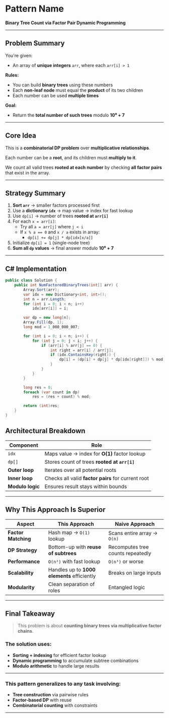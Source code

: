 # Pattern Name
**Binary Tree Count via Factor Pair Dynamic Programming**

---

## Problem Summary
You're given:

- An array of **unique integers** `arr`, where each `arr[i] > 1`

**Rules:**
- You can build **binary trees** using these numbers
- Each **non-leaf node** must equal the **product** of its two children
- Each number can be used **multiple times**

**Goal:**
- Return the **total number of such trees** modulo **10⁹ + 7**

---

## Core Idea
This is a **combinatorial DP problem** over **multiplicative relationships**.

Each number can be a **root**, and its children must **multiply to it**.

We count all valid trees **rooted at each number** by checking **all factor pairs** that exist in the array.

---

## Strategy Summary
1. **Sort `arr`** → smaller factors processed first
2. Use a **dictionary `idx`** → map value → index for fast lookup
3. Use `dp[i]` → number of trees **rooted at `arr[i]`**
4. For each `x = arr[i]`:
   - Try all `a = arr[j]` where `j < i`
   - If `x % a == 0` and `x / a` exists in array:
     - `dp[i] += dp[j] * dp[idx[x/a]]`
5. Initialize `dp[i] = 1` (single-node tree)
6. **Sum all `dp` values** → final answer modulo **10⁹ + 7**

---

## C# Implementation
```csharp
public class Solution {
    public int NumFactoredBinaryTrees(int[] arr) {
        Array.Sort(arr);
        var idx = new Dictionary<int, int>();
        int n = arr.Length;
        for (int i = 0; i < n; i++) 
            idx[arr[i]] = i;

        var dp = new long[n];
        Array.Fill(dp, 1);
        long mod = 1_000_000_007;

        for (int i = 0; i < n; i++) {
            for (int j = 0; j < i; j++) {
                if (arr[i] % arr[j] == 0) {
                    int right = arr[i] / arr[j];
                    if (idx.ContainsKey(right)) {
                        dp[i] = (dp[i] + dp[j] * dp[idx[right]]) % mod;
                    }
                }
            }
        }

        long res = 0;
        foreach (var count in dp) 
            res = (res + count) % mod;

        return (int)res;
    }
}
```

## Architectural Breakdown

| Component         | Role |
|-------------------|------|
| `idx`             | Maps value → index for **O(1)** factor lookup |
| `dp[]`            | Stores count of trees **rooted at `arr[i]`** |
| **Outer loop**    | Iterates over all potential roots |
| **Inner loop**    | Checks all valid **factor pairs** for current root |
| **Modulo logic**  | Ensures result stays within bounds |

---

## Why This Approach Is Superior

| Aspect               | This Approach                              | Naive Approach                     |
|----------------------|--------------------------------------------|------------------------------------|
| **Factor Matching**  | Hash map → `O(1)` lookup                   | Scans entire array → `O(n)`        |
| **DP Strategy**      | Bottom-up with **reuse of subtrees**       | Recomputes tree counts repeatedly  |
| **Performance**      | `O(n²)` with fast lookup                   | `O(n³)` or worse                   |
| **Scalability**      | Handles up to **1000 elements** efficiently | Breaks on large inputs             |
| **Modularity**       | Clean separation of roles                  | Entangled logic                    |

---

## Final Takeaway

> This problem is about **counting binary trees via multiplicative factor chains**.

### The solution uses:
- **Sorting + indexing** for efficient factor lookup
- **Dynamic programming** to accumulate subtree combinations
- **Modulo arithmetic** to handle large results

---

### This pattern generalizes to any task involving:
- **Tree construction** via pairwise rules
- **Factor-based DP** with reuse
- **Combinatorial counting** with constraints

---
